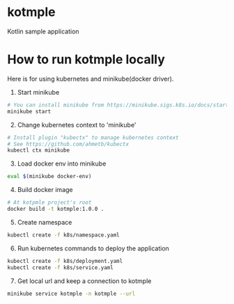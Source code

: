 # kotmple
Kotlin sample application

# How to run kotmple locally

Here is for using kubernetes and minikube(docker driver).

1. Start minikube
```bash
# You can install minikube from https://minikube.sigs.k8s.io/docs/start/
minikube start
```

2. Change kubernetes context to 'minikube'
```bash
# Install plugin "kubectx" to manage kubernetes context
# See https://github.com/ahmetb/kubectx
kubectl ctx minikube
```

3. Load docker env into minikube
```bash
eval $(minikube docker-env)
```

4. Build docker image
```bash
# At kotpmle project's root
docker build -t kotmple:1.0.0 .
```

5. Create namespace
```bash
kubectl create -f k8s/namespace.yaml
```

6. Run kubernetes commands to deploy the application
```bash
kubectl create -f k8s/deployment.yaml
kubectl create -f k8s/service.yaml
```

7. Get local url and keep a connection to kotmple
```bash
minikube service kotmple -n kotmple --url
```
